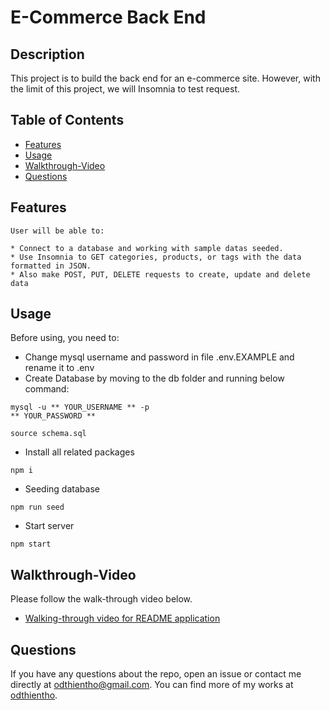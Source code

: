 # E-Commerce Back End

## Description

This project is to build the back end for an e-commerce site. However, with the limit of this project, we will Insomnia to test request.

## Table of Contents
  - [Features](#features)
  - [Usage](#usage)
  - [Walkthrough-Video](#walkthrough-video)
  - [Questions](#questions)

## Features

```
User will be able to:

* Connect to a database and working with sample datas seeded.
* Use Insomnia to GET categories, products, or tags with the data formatted in JSON.
* Also make POST, PUT, DELETE requests to create, update and delete data
```
## Usage

Before using, you need to:
* Change mysql username and password in file .env.EXAMPLE and rename it to .env
* Create Database by moving to the db folder and running below command:

```
mysql -u ** YOUR_USERNAME ** -p 
** YOUR_PASSWORD **

source schema.sql
```
* Install all related packages
```
npm i
```
* Seeding database
```
npm run seed
```
* Start server
```
npm start
```

## Walkthrough-Video

Please follow the walk-through video below.

- [Walking-through video for README application](https://drive.google.com/file/d/1vbokkzuQcFB8jFuV6tNuxr-DhIAr58AM/view)

## Questions
If you have any questions about the repo, open an issue or contact me directly at odthientho@gmail.com. You can find more of my works at [odthientho](https://github.com/odthientho/).